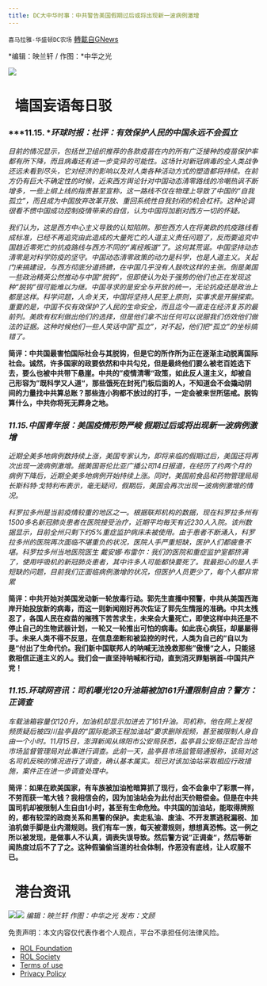 ```yaml
---
title: DC大中华时事：中共警告美国假期过后或将出现新一波病例激增
---
```

`喜马拉雅-华盛顿DC农场` [轉載自GNews](https://gnews.org/zh-hans/1668745/)

*编辑：映兰轩 / 作图：*中华之光

![](http://himalayawashingtondc.org/wp-content/uploads/2021/08/ScreenShot-2021-08-01-at-17.25.09@2x.png)

#   墙国妄语每日驳

### ***11.15. **环球时报：社评：有效保护人民的中国永远不会孤立*

*目前的情况显示，包括世卫组织推荐的各款疫苗在内的所有广泛接种的疫苗保护率都有所下降，而且病毒还有进一步变异的可能性。这场针对新冠病毒的全人类战争还远未看到尽头，它对经济的影响以及对人类各种活动方式的塑造都将持续。在前方仍有巨大不确定性的时候，近来西方舆论针对中国动态清零路线的冷嘲热讽不断增多，一些上纲上线的指责甚至宣称，这一路线不仅在物理上导致了中国的“自我孤立”，而且成为中国放弃改革开放、重回系统性自我封闭的机会杠杆。这种论调很看不惯中国成功控制疫情带来的自信，认为中国将加剧对西方一切的怀疑。*

*我们认为，这是西方中心主义导致的认知陷阱。那些西方人在将美欧的抗疫路线看成标准，已经不再追究由此造成的大量死亡的人道主义责任问题了，反而要追究中国趋近零死亡的抗疫路线与西方不同的“离经叛道”了。这何其荒诞。中国坚持动态清零是对科学防疫的坚守。中国动态清零政策的动力是科学，也是人道主义。关起门来搞建设，与西方彻底分道扬镳，在中国几乎没有人鼓吹这样的主张。倒是美国一些政治精英公然推动与中国“脱钩”，但即使认为处于强势的他们也正在发现这种“脱钩”很可能难以为继。中国寻求的是安全与开放的统一，无论抗疫还是政治上都是这样。科学问题，人命关天，中国将坚持人民至上原则，实事求是开展探索。重要的是，中国不仅有效保护了人民的生命安全，而且迄今一直走在经济复苏的最前列。美欧有权利做出他们的选择，但是他们拿不出任何可以说服我们仿效他们做法的证据。这种时候他们一些人笑话中国“孤立”，对不起，他们把“孤立”的坐标搞错了。*

**简评：中共国最害怕国际社会与其脱钩，但是它的所作所为正在逐渐主动脱离国际社会。诚然，许多国家的政要依然和中共勾兑，但是最终他们要么被老百姓选下去，要么也被中共带下悬崖。中共的”疫情清零“政策，如此反人道主义，却被自己形容为”既科学又人道“，那些饿死在封死门板后面的人，不知道会不会撬动阴间的力量找中共算总账？那些连小狗都不放过的打手，一定会被来世所惩戒。脱钩算什么，中共你将死无葬身之地。**

### *11.15.中国青年报：美国疫情形势严峻 假期过后或将出现新一波病例激增*

*近期全美多地病例数持续上涨，美国专家认为，即将来临的假期过后，美国还将再次出现一波病例激增。据美国哥伦比亚广播公司14日报道，在经历了约两个月的病例下降后，近期全美多地病例开始持续上涨。同时，美国前食品和药物管理局局长斯科特·戈特利布表示，毫无疑问，假期后，美国会再次出现一波病例激增的情况。*

*科罗拉多州是当前疫情较重的地区之一。根据联邦机构的数据，现在科罗拉多州有1500多名新冠肺炎患者在医院接受治疗，近期平均每天有近230人入院。该州数据显示，目前全州只剩下约5%重症监护病床未被使用。由于患者不断涌入，科罗拉多州的医院再次面临不堪重负的状况，医院人手严重短缺，医护人们都疲惫不堪。科罗拉多州当地医院医生 戴安娜·布雷尔：我们的医院和重症监护室都挤满了，使用呼吸机的新冠肺炎患者，其中许多人可能都快要死了。我最担心的是人手短缺的问题，目前我们正面临病例激增的状况，但医护人员更少了，每个人都非常累*

**简评：中共开始对美国发动新一轮放毒行动。郭先生直播中预警，中共从美国西海岸开始投放新的病毒，而这一则新闻刚好再次佐证了郭先生情报的准确。中共太残忍了，各国人民在疫苗的摧残下苦苦求生，未来会大量死亡，即使这样中共还是不停止自己的生物武器计划，一轮又一轮推出可怕的病毒。如此丧心病狂，却屡屡得手。未来人类不得不反思，在信息垄断和被监控的时代，人类为自己的”自以为是“付出了生命代价。我们新中国联邦人的呐喊无法挽救那些”傲慢“之人，只能拯救相信正道主义的人。我们会一直坚持呐喊和行动，直到消灭罪魁祸首–中国共产党！**

### *11.15.环球网咨讯：司机曝光120升油箱被加161升遭限制自由？警方：正调查*

*车载油箱容量仅120升，加油机却显示加进去了161升油。司机称，他在网上发视频质疑后被四川盐亭县的“国际能源王程加油站”要求删除视频，甚至被限制人身自由一个小时。11月15日，澎湃新闻从绵阳市公安局获悉，盐亭县公安局正配合当地市场监督管理局对此事进行调查。此前一天，盐亭县市场监管局通报称，该局对这名司机反映的情况进行了调查，确认基本属实。现已对该加油站采取相应行政措施，案件正在进一步调查处理中。*

**简评：如果在欧美国家，有车族被加油枪暗算抓了现行，会不会象中了彩票一样，不劳而获一笔大钱？我相信会的，因为加油站会为此付出天价赔偿金。但是在中共国司机却被限制人生自由1小时，甚至有生命危险。中共国的加油站，能取得牌照的，都有较深的政商关系和黑警的保护。卖走私油、废油、不开发票逃税漏税、加油机做手脚是业内潜规则。我们有车一族，每天被潜规则，想想真恐怖。这一例之所以被发现，是做事人不认真，调表失误导致。然后警方说”正调查“，然后等新闻热度过后不了了之。这种假骗偷当道的社会体制，作恶没有底线，让人叹服不已。**

#   港台资讯
![](https://media.discordapp.net/attachments/858887785507323904/910060669649432596/20211116A.jpg?width=1043&amp;height=586)![](https://media.discordapp.net/attachments/858887785507323904/910060672375717908/20211116B.jpg?width=1043&amp;height=586)
*编辑：映兰轩*
*作图：中华之光
发布：文顾*

 

免责声明：本文内容仅代表作者个人观点，平台不承担任何法律风险。

- [ROL Foundation](https://rolfoundation.org/)
- [ROL Society](https://rolsociety.org/)
- [Terms of use](https://gnews.org/terms-of-use-3/)
- [Privacy Policy](https://gnews.org/privacy-policy/)
